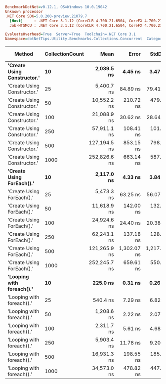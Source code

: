 ``` ini

BenchmarkDotNet=v0.12.1, OS=Windows 10.0.19042
Unknown processor
.NET Core SDK=5.0.200-preview.21079.7
  [Host]     : .NET Core 3.1.12 (CoreCLR 4.700.21.6504, CoreFX 4.700.21.6905), X64 RyuJIT
  Job-HTSMCU : .NET Core 3.1.12 (CoreCLR 4.700.21.6504, CoreFX 4.700.21.6905), X64 RyuJIT

EvaluateOverhead=True  Server=True  Toolchain=.NET Core 3.1  
Namespace=dotNetTips.Utility.Benchmarks.Collections.Concurrent  Categories=ConcurrentHashSet,GenericCollections  

```
|                      Method | CollectionCount |         Mean |       Error |      StdDev |    StdErr |          Min |           Q1 |       Median |           Q3 |          Max |        Op/s | CI99.9% Margin | Iterations | Kurtosis | MValue | Skewness | Rank | LogicalGroup | Baseline |   Gen 0 |  Gen 1 | Gen 2 | Allocated | Code Size |
|---------------------------- |---------------- |-------------:|------------:|------------:|----------:|-------------:|-------------:|-------------:|-------------:|-------------:|------------:|---------------:|-----------:|---------:|-------:|---------:|-----:|------------- |--------- |--------:|-------:|------:|----------:|----------:|
| **&#39;Create Using Constructor.&#39;** |              **10** |   **2,039.5 ns** |     **4.45 ns** |     **3.47 ns** |   **1.00 ns** |   **2,033.7 ns** |   **2,038.0 ns** |   **2,041.0 ns** |   **2,042.1 ns** |   **2,043.0 ns** |   **490,305.1** |      **4.4488 ns** |      **12.00** |   **1.7511** |  **2.000** |  **-0.6705** |    **4** |            ***** |       **No** |  **0.1221** |      **-** |     **-** |    **1144 B** |     **837 B** |
| &#39;Create Using Constructor.&#39; |              25 |   5,400.7 ns |    84.89 ns |    79.41 ns |  20.50 ns |   5,282.8 ns |   5,340.0 ns |   5,426.5 ns |   5,435.5 ns |   5,531.9 ns |   185,162.7 |     84.8900 ns |      15.00 |   1.6596 |  2.000 |  -0.0355 |    7 |            * |       No |  0.3738 |      - |     - |    3504 B |     837 B |
| &#39;Create Using Constructor.&#39; |              50 |  10,552.2 ns |   210.72 ns |   479.91 ns |  60.95 ns |   9,397.7 ns |  10,369.4 ns |  10,463.4 ns |  10,947.9 ns |  11,562.3 ns |    94,766.6 |    210.7182 ns |      62.00 |   2.9597 |  3.200 |  -0.3002 |    9 |            * |       No |  0.4730 |      - |     - |    4584 B |     837 B |
| &#39;Create Using Constructor.&#39; |             100 |  21,088.9 ns |    30.62 ns |    28.64 ns |   7.40 ns |  21,047.1 ns |  21,070.1 ns |  21,079.9 ns |  21,104.1 ns |  21,147.0 ns |    47,418.3 |     30.6221 ns |      15.00 |   2.1418 |  2.000 |   0.6274 |   12 |            * |       No |  1.7090 |      - |     - |   16152 B |     837 B |
| &#39;Create Using Constructor.&#39; |             250 |  57,911.1 ns |   108.41 ns |   101.41 ns |  26.18 ns |  57,707.1 ns |  57,847.8 ns |  57,937.4 ns |  57,984.1 ns |  58,087.5 ns |    17,267.8 |    108.4108 ns |      15.00 |   2.0872 |  2.000 |  -0.2134 |   15 |            * |       No |  5.9204 | 0.4883 |     - |   54737 B |     837 B |
| &#39;Create Using Constructor.&#39; |             500 | 127,194.5 ns |   853.15 ns |   798.03 ns | 206.05 ns | 125,750.4 ns | 126,649.9 ns | 127,496.1 ns | 127,709.0 ns | 128,261.3 ns |     7,862.0 |    853.1472 ns |      15.00 |   1.8016 |  2.000 |  -0.6315 |   18 |            * |       No | 12.2070 |      - |     - |  115451 B |     837 B |
| &#39;Create Using Constructor.&#39; |            1000 | 252,826.6 ns |   663.14 ns |   587.86 ns | 157.11 ns | 251,562.8 ns | 252,557.2 ns | 252,964.0 ns | 253,283.9 ns | 253,565.5 ns |     3,955.3 |    663.1388 ns |      14.00 |   2.3891 |  2.000 |  -0.7560 |   19 |            * |       No | 21.9727 | 5.3711 |     - |  211353 B |     837 B |
|   **&#39;Create Using ForEach().&#39;** |              **10** |   **2,117.0 ns** |     **4.33 ns** |     **3.84 ns** |   **1.03 ns** |   **2,108.6 ns** |   **2,114.9 ns** |   **2,117.0 ns** |   **2,119.4 ns** |   **2,124.2 ns** |   **472,356.7** |      **4.3335 ns** |      **14.00** |   **2.7095** |  **2.000** |  **-0.2783** |    **5** |            ***** |       **No** |  **0.1068** |      **-** |     **-** |    **1032 B** |     **904 B** |
|   &#39;Create Using ForEach().&#39; |              25 |   5,473.3 ns |    63.25 ns |    56.07 ns |  14.98 ns |   5,399.3 ns |   5,424.7 ns |   5,465.5 ns |   5,511.8 ns |   5,570.6 ns |   182,706.7 |     63.2484 ns |      14.00 |   1.6515 |  2.000 |   0.3484 |    7 |            * |       No |  0.3662 |      - |     - |    3472 B |     904 B |
|   &#39;Create Using ForEach().&#39; |              50 |  11,618.9 ns |   142.00 ns |   132.83 ns |  34.30 ns |  11,382.7 ns |  11,554.5 ns |  11,692.1 ns |  11,697.5 ns |  11,716.9 ns |    86,066.4 |    142.0035 ns |      15.00 |   1.8870 |  2.000 |  -0.9494 |   10 |            * |       No |  0.8087 |      - |     - |    7704 B |     904 B |
|   &#39;Create Using ForEach().&#39; |             100 |  24,924.6 ns |    24.40 ns |    20.38 ns |   5.65 ns |  24,899.3 ns |  24,905.8 ns |  24,921.9 ns |  24,941.8 ns |  24,955.0 ns |    40,121.0 |     24.4023 ns |      13.00 |   1.3486 |  2.000 |   0.1485 |   13 |            * |       No |  2.7466 | 0.0916 |     - |   26105 B |     904 B |
|   &#39;Create Using ForEach().&#39; |             250 |  62,243.1 ns |   137.18 ns |   128.32 ns |  33.13 ns |  62,115.9 ns |  62,126.4 ns |  62,199.3 ns |  62,341.4 ns |  62,495.4 ns |    16,066.0 |    137.1783 ns |      15.00 |   1.7191 |  2.000 |   0.5230 |   16 |            * |       No |  5.8594 | 0.3662 |     - |   55025 B |     904 B |
|   &#39;Create Using ForEach().&#39; |             500 | 121,265.9 ns | 1,302.07 ns | 1,217.96 ns | 314.48 ns | 118,305.3 ns | 121,378.4 ns | 121,669.6 ns | 121,824.7 ns | 122,285.5 ns |     8,246.3 |  1,302.0726 ns |      15.00 |   4.4333 |  2.000 |  -1.7119 |   17 |            * |       No | 10.1318 | 1.2207 |     - |   97978 B |     904 B |
|   &#39;Create Using ForEach().&#39; |            1000 | 252,245.7 ns |   659.61 ns |   550.80 ns | 152.77 ns | 251,630.4 ns | 251,906.7 ns | 252,046.1 ns | 252,693.2 ns | 253,544.0 ns |     3,964.4 |    659.6081 ns |      13.00 |   2.7903 |  2.000 |   0.9024 |   19 |            * |       No | 21.4844 | 4.8828 |     - |  199317 B |     904 B |
|   **&#39;Looping with foreach().&#39;** |              **10** |     **225.0 ns** |     **0.31 ns** |     **0.26 ns** |   **0.07 ns** |     **224.6 ns** |     **224.9 ns** |     **224.9 ns** |     **225.2 ns** |     **225.5 ns** | **4,444,814.0** |      **0.3073 ns** |      **13.00** |   **2.5725** |  **2.000** |   **0.5105** |    **1** |            ***** |       **No** |  **0.0057** |      **-** |     **-** |      **56 B** |     **477 B** |
|   &#39;Looping with foreach().&#39; |              25 |     540.4 ns |     7.29 ns |     6.82 ns |   1.76 ns |     530.3 ns |     536.2 ns |     538.1 ns |     543.5 ns |     553.3 ns | 1,850,389.4 |      7.2890 ns |      15.00 |   2.1183 |  2.000 |   0.5292 |    2 |            * |       No |  0.0057 |      - |     - |      56 B |     477 B |
|   &#39;Looping with foreach().&#39; |              50 |   1,208.6 ns |     2.22 ns |     2.07 ns |   0.53 ns |   1,205.6 ns |   1,207.7 ns |   1,208.1 ns |   1,209.9 ns |   1,213.1 ns |   827,392.7 |      2.2150 ns |      15.00 |   2.3927 |  2.000 |   0.4233 |    3 |            * |       No |  0.0057 |      - |     - |      56 B |     477 B |
|   &#39;Looping with foreach().&#39; |             100 |   2,311.7 ns |     5.61 ns |     4.68 ns |   1.30 ns |   2,304.0 ns |   2,308.0 ns |   2,311.5 ns |   2,314.2 ns |   2,322.7 ns |   432,578.1 |      5.6064 ns |      13.00 |   3.0540 |  2.000 |   0.5374 |    6 |            * |       No |  0.0038 |      - |     - |      56 B |     477 B |
|   &#39;Looping with foreach().&#39; |             250 |   5,903.4 ns |    11.78 ns |     9.20 ns |   2.65 ns |   5,886.0 ns |   5,899.8 ns |   5,903.7 ns |   5,909.5 ns |   5,920.4 ns |   169,394.1 |     11.7794 ns |      12.00 |   2.3782 |  2.000 |  -0.1417 |    8 |            * |       No |       - |      - |     - |      56 B |     477 B |
|   &#39;Looping with foreach().&#39; |             500 |  16,931.3 ns |   198.55 ns |   185.73 ns |  47.95 ns |  16,606.4 ns |  16,769.7 ns |  17,034.8 ns |  17,069.9 ns |  17,102.1 ns |    59,062.2 |    198.5534 ns |      15.00 |   1.6021 |  2.000 |  -0.6571 |   11 |            * |       No |       - |      - |     - |      56 B |     477 B |
|   &#39;Looping with foreach().&#39; |            1000 |  34,573.0 ns |   478.82 ns |   447.89 ns | 115.64 ns |  34,136.7 ns |  34,155.2 ns |  34,260.1 ns |  35,040.5 ns |  35,152.8 ns |    28,924.3 |    478.8188 ns |      15.00 |   0.9825 |  2.000 |   0.1671 |   14 |            * |       No |       - |      - |     - |      56 B |     477 B |
